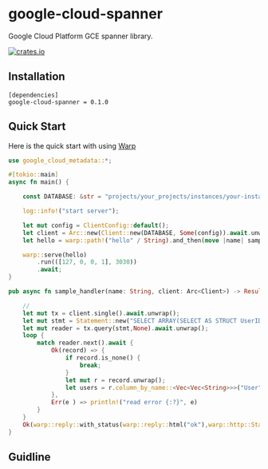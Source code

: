 # google-cloud-spanner

Google Cloud Platform GCE spanner library.

[![crates.io](https://img.shields.io/crates/v/google-cloud-spanner.svg)](https://crates.io/crates/google-cloud-spanner)

## Installation

```
[dependencies]
google-cloud-spanner = 0.1.0
```

## Quick Start

Here is the quick start with using [Warp](https://github.com/seanmonstar/warp)

```rust
use google_cloud_metadata::*;

#[tokio::main]
async fn main() {

    const DATABASE: &str = "projects/your_projects/instances/your-instance/databases/your-database";

    log::info!("start server");

    let mut config = ClientConfig::default();
    let client = Arc::new(Client::new(DATABASE, Some(config)).await.unwrap());
    let hello = warp::path!("hello" / String).and_then(move |name| sample_handler(name, client.clone()));

    warp::serve(hello)
        .run(([127, 0, 0, 1], 3030))
        .await;
}

pub async fn sample_handler(name: String, client: Arc<Client>) -> Result<impl Reply, Rejection> {

    //
    let mut tx = client.single().await.unwrap();
    let mut stmt = Statement::new("SELECT ARRAY(SELECT AS STRUCT UserID AS UserID, UpdatedAt AS UpdatedAt) As User FROM User limit 1");
    let mut reader = tx.query(stmt,None).await.unwrap();
    loop {
        match reader.next().await {
            Ok(record) => {
                if record.is_none() {
                    break;
                }
                let mut r = record.unwrap();
                let users = r.column_by_name::<Vec<Vec<String>>>("User").await
            },
            Err(e ) => println!("read error {:?}", e)
        }
    }
    Ok(warp::reply::with_status(warp::reply::html("ok"),warp::http::StatusCode::OK))
}
```

## Guidline 
